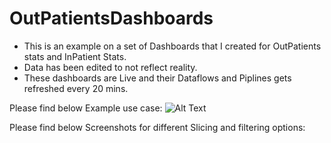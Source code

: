 # OutPatientsDashboards

+ This is an example on a set of Dashboards that I created for OutPatients stats and InPatient Stats. 
+ Data has been edited to not reflect reality.
+ These dashboards are Live and their Dataflows and Piplines gets refreshed every 20 mins. 

Please find below Example use case:
![Alt Text](Animation2.gif)


Please find below Screenshots for different Slicing and filtering options:
